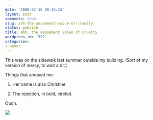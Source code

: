 ```yaml
---
date: '2008-02-10 20:45:15'
layout: post
comments: true
slug: ahh-the-amusement-value-of-cruelty
status: publish
title: Ahh, the amusement value of cruelty
wordpress_id: '592'
categories:
- Humor
---
```


This was on the sidewalk last summer outside my building. (Sort of my version of mercy, to wait a bit.)

Things that amused me:



	
  1. Her name is also Christine

	
  2. The rejection, in bold, circled.


Ouch.


![](http://www.phfactor.net/wp-pics/sidewalk-humor.jpg)
